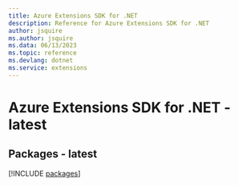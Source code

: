 ```yaml
---
title: Azure Extensions SDK for .NET
description: Reference for Azure Extensions SDK for .NET
author: jsquire
ms.author: jsquire
ms.data: 06/13/2023
ms.topic: reference
ms.devlang: dotnet
ms.service: extensions
---
```

# Azure Extensions SDK for .NET - latest
## Packages - latest
[!INCLUDE [packages](extensions-index.md)]